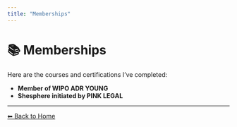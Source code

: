 ```yaml
---
title: "Memberships"
---
```


# 📚 Memberships

Here are the courses and certifications I’ve completed:  

- **Member of WIPO ADR YOUNG**  
- **Shesphere initiated by PINK LEGAL**  

---

[⬅ Back to Home](index.md)

